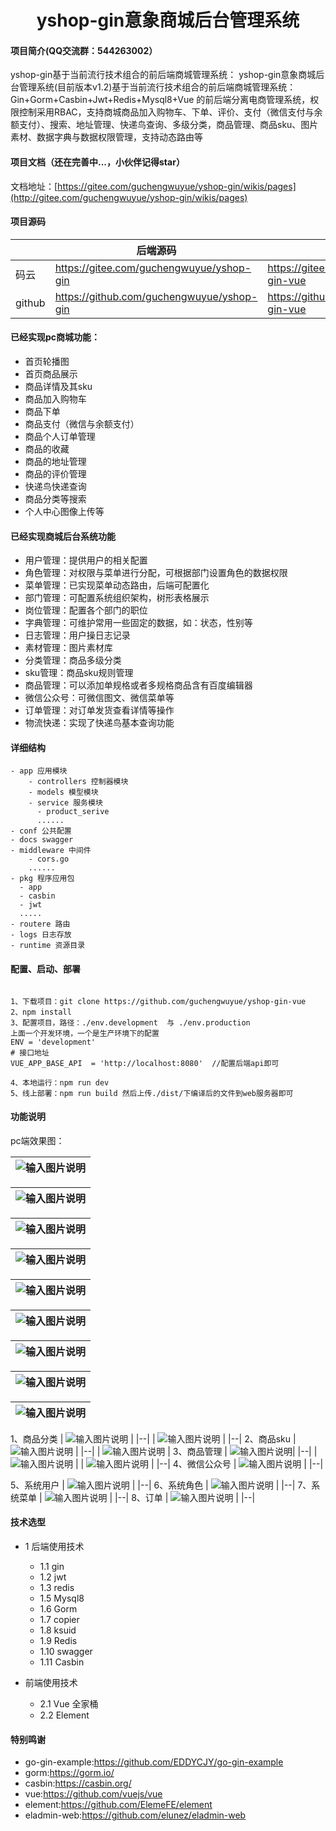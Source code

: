 <h1 style="text-align: center">yshop-gin意象商城后台管理系统</h1>




#### 项目简介(QQ交流群：544263002）
yshop-gin基于当前流行技术组合的前后端商城管理系统： yshop-gin意象商城后台管理系统(目前版本v1.2)基于当前流行技术组合的前后端商城管理系统：
Gin+Gorm+Casbin+Jwt+Redis+Mysql8+Vue 的前后端分离电商管理系统，权限控制采用RBAC，支持商城商品加入购物车、下单、评价、支付（微信支付与余额支付）、搜索、地址管理、快递鸟查询、多级分类，商品管理、商品sku、图片素材、数据字典与数据权限管理，支持动态路由等

#### 项目文档（还在完善中...，小伙伴记得star）

 文档地址：[https://gitee.com/guchengwuyue/yshop-gin/wikis/pages](http://gitee.com/guchengwuyue/yshop-gin/wikis/pages)


#### 项目源码

|     |   后端源码  |   后台前端源码  |  PC商城前端源码  |
|---  |--- | --- | --- |
|  码云  |  https://gitee.com/guchengwuyue/yshop-gin   |  https://gitee.com/guchengwuyue/yshop-gin-vue   |  https://gitee.com/guchengwuyue/yshop-gin-pc   |
|  github   | https://github.com/guchengwuyue/yshop-gin  |  https://github.com/guchengwuyue/yshop-gin-vue | https://gitee.com/guchengwuyue/yshop-gin-pc   |

#### 已经实现pc商城功能：
- 首页轮播图
- 首页商品展示
- 商品详情及其sku
- 商品加入购物车
- 商品下单
- 商品支付（微信与余额支付）
- 商品个人订单管理
- 商品的收藏
- 商品的地址管理
- 商品的评价管理
- 快递鸟快递查询
- 商品分类等搜索
- 个人中心图像上传等


####  已经实现商城后台系统功能
- 用户管理：提供用户的相关配置 
- 角色管理：对权限与菜单进行分配，可根据部门设置角色的数据权限 
- 菜单管理：已实现菜单动态路由，后端可配置化 
- 部门管理：可配置系统组织架构，树形表格展示 
- 岗位管理：配置各个部门的职位 
- 字典管理：可维护常用一些固定的数据，如：状态，性别等 
- 日志管理：用户操日志记录 
- 素材管理：图片素材库 <br>
- 分类管理：商品多级分类 <br>
- sku管理：商品sku规则管理 <br>
- 商品管理：可以添加单规格或者多规格商品含有百度编辑器 <br>
- 微信公众号：可微信图文、微信菜单等 <br>
- 订单管理：对订单发货查看详情等操作
- 物流快递：实现了快递鸟基本查询功能

#### 详细结构

```
- app 应用模块
    - controllers 控制器模块
    - models 模型模块
    - service 服务模块
      - product_serive
      ......
- conf 公共配置
- docs swagger
- middleware 中间件
	- cors.go 
	......
- pkg 程序应用包
  - app
  - casbin
  - jwt
  .....
- routere 路由
- logs 日志存放
- runtime 资源目录
```
#### 配置、启动、部署
```

1、下载项目：git clone https://github.com/guchengwuyue/yshop-gin-vue
2、npm install
3、配置项目，路径：./env.development  与 ./env.production 
上面一个开发环境，一个是生产环境下的配置
ENV = 'development'
# 接口地址
VUE_APP_BASE_API  = 'http://localhost:8080'  //配置后端api即可

4、本地运行：npm run dev
5、线上部署：npm run build 然后上传./dist/下编译后的文件到web服务器即可
```

#### 功能说明
pc端效果图：

| ![输入图片说明](%E5%BE%AE%E4%BF%A1%E5%9B%BE%E7%89%87_202205071646055.jpg) |
|--|

| ![输入图片说明](%E5%BE%AE%E4%BF%A1%E5%9B%BE%E7%89%87_202205071646056.jpg) |
|--|

| ![输入图片说明](https://gitee.com/guchengwuyue/yshop-gin-book/raw/master/pc03.png "suicai.png") |
|--|

| ![输入图片说明](https://gitee.com/guchengwuyue/yshop-gin-book/raw/master/pc04.png "suicai.png") |
|--|

| ![输入图片说明](%E5%BE%AE%E4%BF%A1%E5%9B%BE%E7%89%87_20220507164605.jpg) |
|--|

| ![输入图片说明](%E5%BE%AE%E4%BF%A1%E5%9B%BE%E7%89%87_202205071646051.jpg) |
|--|

| ![输入图片说明](%E5%BE%AE%E4%BF%A1%E5%9B%BE%E7%89%87_202205071646052.jpg) |
|--|

| ![输入图片说明](%E5%BE%AE%E4%BF%A1%E5%9B%BE%E7%89%87_202205071646053.jpg) |
|--|


| ![输入图片说明](%E5%BE%AE%E4%BF%A1%E5%9B%BE%E7%89%87_202205071646054.jpg) |
|--|

1、商品分类
| ![输入图片说明](https://images.gitee.com/uploads/images/2021/1009/110639_af31d4e3_477893.png "shop1.png") |
|--|
| ![输入图片说明](https://images.gitee.com/uploads/images/2021/1009/110741_52c0ec39_477893.png "fenlei2.png") |
|--|
2、商品sku
| ![输入图片说明](https://images.gitee.com/uploads/images/2021/1009/110820_ca7f0034_477893.png "guige1.png") |
|--|
| ![输入图片说明](https://images.gitee.com/uploads/images/2021/1009/110830_c5221dae_477893.png "guige2.png") |
3、商品管理
|  ![输入图片说明](https://images.gitee.com/uploads/images/2021/1009/110908_81785443_477893.png "shangpin1.png")|
|--|
| ![输入图片说明](https://images.gitee.com/uploads/images/2021/1009/110917_2dbcfe03_477893.png "shangpin2.png") |
| ![输入图片说明](https://images.gitee.com/uploads/images/2021/1009/110938_0aee30d6_477893.png "shangpin3.png") |
|--|
4、微信公众号
| ![输入图片说明](weixin00.png)  |
|--|

5、系统用户
| ![输入图片说明](https://images.gitee.com/uploads/images/2021/1009/111101_7cc3c7f0_477893.png "yonghu.png") |
|--|
6、系统角色
| ![输入图片说明](https://images.gitee.com/uploads/images/2021/1009/111136_bdc744be_477893.png "juese.png") |
|--|
7、系统菜单
| ![输入图片说明](https://images.gitee.com/uploads/images/2021/1009/111202_9ffbd62a_477893.png "caidan1.png") |
|--|
8、订单
| ![输入图片说明](https://gitee.com/guchengwuyue/yshop-gin-book/raw/master/h1.png "caidan1.png") |
|--|

#### 技术选型
* 1 后端使用技术
    * 1.1 gin
    * 1.2 jwt
    * 1.3 redis
    * 1.5 Mysql8
    * 1.6 Gorm
    * 1.7 copier
    * 1.8 ksuid
    * 1.9 Redis
    * 1.10 swagger
    * 1.11 Casbin
        
* 前端使用技术
    * 2.1 Vue 全家桶
    * 2.2 Element

#### 特别鸣谢

- go-gin-example:https://github.com/EDDYCJY/go-gin-example
- gorm:https://gorm.io/
- casbin:https://casbin.org/
- vue:https://github.com/vuejs/vue
- element:https://github.com/ElemeFE/element
- eladmin-web:https://github.com/elunez/eladmin-web

